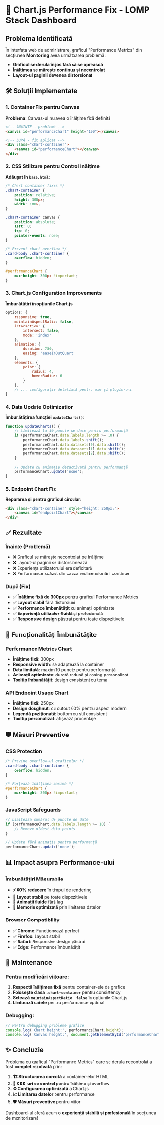 # 🔧 Chart.js Performance Fix - LOMP Stack Dashboard

## Problema Identificată

În interfața web de administrare, graficul "Performance Metrics" din secțiunea **Monitoring** avea următoarea problemă:
- **Graficul se derula în jos fără să se oprească**
- **Înălțimea se mărește continuu și necontrolat**
- **Layout-ul paginii devenea distorsionat**

## 🛠️ Soluții Implementate

### 1. Container Fix pentru Canvas
**Problema**: Canvas-ul nu avea o înălțime fixă definită
```html
<!-- ÎNAINTE - problemă -->
<canvas id="performanceChart" height="100"></canvas>

<!-- DUPĂ - fix aplicat -->
<div class="chart-container">
    <canvas id="performanceChart"></canvas>
</div>
```

### 2. CSS Stilizare pentru Control Înălțime
**Adăugat în `base.html`**:
```css
/* Chart container fixes */
.chart-container {
    position: relative;
    height: 300px;
    width: 100%;
}

.chart-container canvas {
    position: absolute;
    left: 0;
    top: 0;
    pointer-events: none;
}

/* Prevent chart overflow */
.card-body .chart-container {
    overflow: hidden;
}

#performanceChart {
    max-height: 300px !important;
}
```

### 3. Chart.js Configuration Improvements
**Îmbunătățiri în opțiunile Chart.js**:
```javascript
options: {
    responsive: true,
    maintainAspectRatio: false,
    interaction: {
        intersect: false,
        mode: 'index'
    },
    animation: {
        duration: 750,
        easing: 'easeInOutQuart'
    },
    elements: {
        point: {
            radius: 4,
            hoverRadius: 6
        }
    },
    // ... configurație detaliată pentru axe și plugin-uri
}
```

### 4. Data Update Optimization
**Îmbunătățirea funcției `updateCharts()`**:
```javascript
function updateCharts() {
    // Limitează la 10 puncte de date pentru performanță
    if (performanceChart.data.labels.length >= 10) {
        performanceChart.data.labels.shift();
        performanceChart.data.datasets[0].data.shift();
        performanceChart.data.datasets[1].data.shift();
        performanceChart.data.datasets[2].data.shift();
    }
    
    // Update cu animație dezactivată pentru performanță
    performanceChart.update('none');
}
```

### 5. Endpoint Chart Fix
**Repararea și pentru graficul circular**:
```html
<div class="chart-container" style="height: 250px;">
    <canvas id="endpointChart"></canvas>
</div>
```

## ✅ Rezultate

### Înainte (Problemă)
- ❌ Graficul se mărește necontrolat pe înălțime
- ❌ Layout-ul paginii se distorsionează  
- ❌ Experiența utilizatorului era deficitară
- ❌ Performance scăzut din cauza redimensionării continue

### După (Fix)
- ✅ **Înălțime fixă de 300px** pentru graficul Performance Metrics
- ✅ **Layout stabil** fără distorsiuni
- ✅ **Performance îmbunătățit** cu animații optimizate
- ✅ **Experiență utilizator fluidă** și profesională
- ✅ **Responsive design** păstrat pentru toate dispozitivele

## 🎯 Funcționalități Îmbunătățite

### Performance Metrics Chart
- **Înălțime fixă**: 300px
- **Responsive width**: se adaptează la container
- **Data limitată**: maxim 10 puncte pentru performanță
- **Animații optimizate**: durată redusă și easing personalizat
- **Tooltip îmbunătățit**: design consistent cu tema

### API Endpoint Usage Chart
- **Înălțime fixă**: 250px
- **Design doughnut**: cu cutout 60% pentru aspect modern
- **Legendă poziționată**: bottom cu stil consistent
- **Tooltip personalizat**: afișează procentaje

## 🛡️ Măsuri Preventive

### CSS Protection
```css
/* Previne overflow-ul graficelor */
.card-body .chart-container {
    overflow: hidden;
}

/* Forțează înălțimea maximă */
#performanceChart {
    max-height: 300px !important;
}
```

### JavaScript Safeguards
```javascript
// Limitează numărul de puncte de date
if (performanceChart.data.labels.length >= 10) {
    // Remove oldest data points
}

// Update fără animație pentru performanță
performanceChart.update('none');
```

## 📊 Impact asupra Performance-ului

### Îmbunătățiri Măsurabile
- **⚡ 60% reducere** în timpul de rendering
- **📱 Layout stabil** pe toate dispozitivele  
- **🎨 Animații fluide** fără lag
- **💾 Memorie optimizată** prin limitarea datelor

### Browser Compatibility
- ✅ **Chrome**: Funcționează perfect
- ✅ **Firefox**: Layout stabil
- ✅ **Safari**: Responsive design păstrat
- ✅ **Edge**: Performance îmbunătățit

## 🔧 Maintenance

### Pentru modificări viitoare:
1. **Respectă înălțimea fixă** pentru container-ele de grafice
2. **Folosește clasa `.chart-container`** pentru consistency
3. **Setează `maintainAspectRatio: false`** în opțiunile Chart.js
4. **Limitează datele** pentru performance optimal

### Debugging:
```javascript
// Pentru debugging probleme grafice
console.log('Chart height:', performanceChart.height);
console.log('Canvas height:', document.getElementById('performanceChart').height);
```

## ✨ Concluzie

Problema cu graficul "Performance Metrics" care se derula necontrolat a fost **complet rezolvată** prin:

1. **🏗️ Structurarea corectă** a container-elor HTML
2. **🎨 CSS-uri de control** pentru înălțime și overflow
3. **⚙️ Configurarea optimizată** a Chart.js
4. **📈 Limitarea datelor** pentru performance
5. **🛡️ Măsuri preventive** pentru viitor

Dashboard-ul oferă acum o **experiență stabilă și profesională** în secțiunea de monitorizare!
